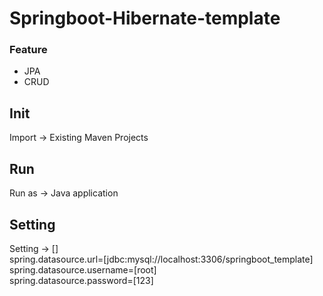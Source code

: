 # Springboot-Hibernate-template
### Feature
- JPA
- CRUD

## Init
Import -> Existing Maven Projects <br/>

## Run
Run as -> Java application <br/>

## Setting
Setting -> [] <br/>
spring.datasource.url=[jdbc:mysql://localhost:3306/springboot_template] <br/>
spring.datasource.username=[root] <br/>
spring.datasource.password=[123] <br/>
